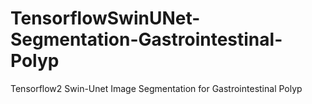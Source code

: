 # TensorflowSwinUNet-Segmentation-Gastrointestinal-Polyp
Tensorflow2 Swin-Unet Image Segmentation for Gastrointestinal Polyp
